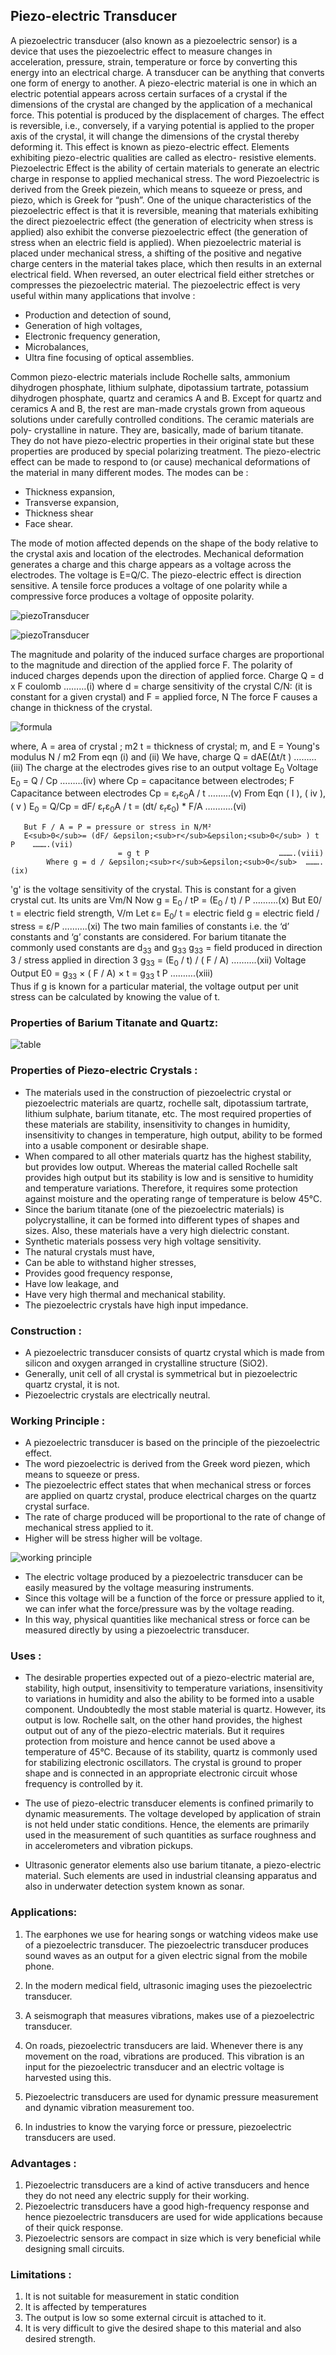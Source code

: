 

## Piezo-electric Transducer

A piezoelectric transducer (also known as a piezoelectric sensor) is a device that uses the piezoelectric effect to measure changes in acceleration, pressure, strain, temperature or force by converting this energy into an electrical charge.
A transducer can be anything that converts one form of energy to another. A piezo-electric material is one in which an electric potential appears across certain surfaces of a crystal if the dimensions of the crystal are changed by the application of a mechanical force. This potential is produced by the displacement of charges. The effect is reversible, i.e., conversely, if a varying potential is applied to the proper axis of the crystal, it will change the dimensions of the crystal thereby deforming it. This effect is known as piezo-electric effect. Elements exhibiting piezo-electric qualities are called as electro- resistive elements.
Piezoelectric Effect is the ability of certain materials to generate an electric charge in response to applied mechanical stress. The word Piezoelectric is derived from the Greek piezein, which means to squeeze or press, and piezo, which is Greek for “push”.
One of the unique characteristics of the piezoelectric effect is that it is reversible, meaning that materials exhibiting the direct piezoelectric effect (the generation of electricity when stress is applied) also exhibit the converse piezoelectric effect (the generation of stress when an electric field is applied).
When piezoelectric material is placed under mechanical stress, a shifting of the positive and negative charge centers in the material takes place, which then results in an external electrical field. When reversed, an outer electrical field either stretches or compresses the piezoelectric material.
The piezoelectric effect is very useful within many applications that involve  : 
-	Production and detection of sound, 
-	Generation of high voltages,
-	Electronic frequency generation,
-	Microbalances, 
-	Ultra fine focusing of optical assemblies.

 Common piezo-electric materials include Rochelle salts, ammonium dihydrogen phosphate, lithium sulphate, dipotassium tartrate, potassium dihydrogen phosphate, quartz and ceramics A and B. Except for quartz and ceramics A and B, the rest are man-made crystals grown from aqueous solutions under carefully controlled conditions. The ceramic materials are poly- crystalline in nature. They are, basically, made of barium titanate. They do not have piezo-electric properties in their original state but these properties are produced by special polarizing treatment.
The piezo-electric effect can be made to respond to (or cause) mechanical deformations of the material in many different modes. 
The modes can be : 
-	Thickness expansion,
-	Transverse expansion,
-	Thickness shear
-	Face shear.
	
The mode of motion affected depends on the shape of the body relative to the crystal axis and location of the electrodes. Mechanical deformation generates a charge and this charge appears as a voltage across the electrodes.
                     The voltage is E=Q/C.
The piezo-electric effect is direction sensitive. A tensile force produces a voltage of one polarity while a compressive force produces a voltage of opposite polarity.

![*piezoTransducer*](images/piezoTransducer.png)

![*piezoTransducer*](images/xyzAxis.png)

The magnitude and polarity of the induced surface charges are proportional to the magnitude and direction of the applied force F. The polarity of induced charges depends upon the direction of applied force.
Charge Q = d x F coulomb ………(i)
where d = charge sensitivity of the crystal
C/N: (it is constant for a given crystal)
and  F = applied force, N
The force F causes a change in thickness of the crystal.

![*formula*](images/formula.png)

where, A = area of crystal ; m2
t = thickness of crystal; m, and
E = Young's modulus N / m2
   From eqn (i) and (ii) We have, charge
          Q = dAE(&Delta;t/t )       ………(iii)
The charge at the electrodes gives rise to an output voltage E<sub>0</sub>
     Voltage E<sub>0</sub> = Q / Cp             ………(iv)
where Cp = capacitance between electrodes; F
Capacitance between electrodes
       Cp = &epsilon;<sub>r</sub>&epsilon;<sub>0</sub>A / t       ………(v)
   From Eqn ( I ), ( iv ), ( v )
      E<sub>0</sub> = Q/Cp = dF/ &epsilon;<sub>r</sub>&epsilon;<sub>0</sub>A / t  = (dt/ &epsilon;<sub>r</sub>&epsilon;<sub>0</sub>) * F/A   ………..(vi)
                                 
       But F / A = P = pressure or stress in N/M²
       E<sub>0</sub>= (dF/ &epsilon;<sub>r</sub>&epsilon;<sub>0</sub> ) t P    ……….(vii)
                            = g t P                             ……….(viii)
            Where g = d / &epsilon;<sub>r</sub>&epsilon;<sub>0</sub>  ……….(ix) 
'g' is the voltage sensitivity of the crystal. This is constant for a given crystal cut. Its units are Vm/N
                    Now g = E<sub>0</sub> / tP = (E<sub>0</sub> / t) / P  ……….(x)
But E0/ t = electric field strength, V/m
    Let   &epsilon;= E<sub>0</sub>/ t = electric field
                               g = electric field / stress = &epsilon;/P   ……….(xi)
The two main families of constants i.e. the ‘d’ constants and ‘g’ constants are considered. For barium titanate the commonly used constants are d<sub>33</sub> and g<sub>33</sub>
g<sub>33</sub> = field produced in direction 3 / stress applied in direction 3
          g<sub>33</sub> = (E<sub>0</sub> / t) / ( F / A)     ……….(xii)
             Voltage Output 
      E0 =  g<sub>33</sub> × ( F / A) × t   =  g<sub>33</sub> t P      ……….(xiii)    
Thus if g is known for a particular material, the voltage output per unit stress can be calculated by knowing the value of  t.



### Properties of Barium Titanate and Quartz:  
![*table*](images/table.png)

### Properties of Piezo-electric Crystals : 
- The materials used in the construction of piezoelectric crystal or piezoelectric materials are quartz, rochelle salt, dipotassium tartrate, lithium sulphate, barium titanate, etc. The most required properties of these materials are stability, insensitivity to changes in humidity, insensitivity to changes in temperature, high output, ability to be formed into a usable component or desirable shape.
- When compared to all other materials quartz has the highest stability, but provides low output. Whereas the material called Rochelle salt provides high output but its stability is low and is sensitive to humidity and temperature variations. Therefore, it requires some protection against moisture and the operating range of temperature is below 45°C.
- Since the barium titanate (one of the piezoelectric materials) is polycrystalline, it can be formed into different types of shapes and sizes. Also, these materials have a very high dielectric constant.
- Synthetic materials possess very high voltage sensitivity.
- The natural crystals must have,
- Can be able to withstand higher stresses,
- Provides good frequency response,
- Have low leakage, and
- Have very high thermal and mechanical stability.
- The piezoelectric crystals have high input impedance.

### Construction :
-	A piezoelectric transducer consists of quartz crystal which is made from silicon and oxygen arranged in crystalline structure (SiO2).
-	Generally, unit cell of all crystal is symmetrical but in piezoelectric quartz crystal, it is not.
-	Piezoelectric crystals are electrically neutral.
### Working Principle :
-	A piezoelectric transducer is based on the principle of the piezoelectric effect.
-	The word piezoelectric is derived from the Greek word piezen, which means to squeeze or press.
-	The piezoelectric effect states that when mechanical stress or forces are applied on quartz crystal, produce electrical charges on the quartz crystal surface.
-	The rate of charge produced will be proportional to the rate of change of mechanical stress applied to it.
-	Higher will be stress higher will be voltage.

![*working principle*](images/workingPrinciplePZ.png)

-	The electric voltage produced by a piezoelectric transducer can be easily measured by the voltage measuring instruments.
-	Since this voltage will be a function of the force or pressure applied to it, we can infer what the force/pressure was by the voltage reading.
-	In this way, physical quantities like mechanical stress or force can be measured directly by using a piezoelectric transducer.
	
### Uses : 
 - The desirable properties expected out of a piezo-electric material are, stability, high output, insensitivity to temperature variations, insensitivity to variations in humidity and also the ability to be formed into a usable component. Undoubtedly the most stable material is quartz. However, its output is low. Rochelle salt, on the other hand provides, the highest output out of any of the piezo-electric materials. But it requires protection from moisture and hence cannot be used above a temperature of 45°C.
Because of its stability, quartz is commonly used for stabilizing electronic oscillators. The crystal is ground to proper shape and is connected in an appropriate electronic circuit whose frequency is controlled by it.
 - The use of piezo-electric transducer elements is confined primarily to dynamic measurements. The voltage developed by application of strain is not held under static conditions. Hence, the elements are primarily used in the measurement of such quantities as surface roughness and in accelerometers and vibration pickups.

-  Ultrasonic generator elements also use barium titanate, a piezo-electric material. Such elements are used in industrial cleansing apparatus and also in underwater detection system known as sonar.

### Applications:
1.	The earphones we use for hearing songs or watching videos make use of a piezoelectric transducer. The piezoelectric transducer produces sound waves as an output for a given electric signal from the mobile phone.
2.	In the modern medical field, ultrasonic imaging uses the piezoelectric transducer.
3.	A seismograph that measures vibrations, makes use of a piezoelectric transducer.

4.	On roads, piezoelectric transducers are laid. Whenever there is any movement on the road, vibrations are produced. This vibration is an input for the piezoelectric transducer and an electric voltage is harvested using this.
5.	Piezoelectric transducers are used for dynamic pressure measurement and dynamic vibration measurement too.
6.	In industries to know the varying force or pressure, piezoelectric transducers are used.

### Advantages :
1.	Piezoelectric transducers are a kind of active transducers and hence they do not need any electric supply for their working.
2.	Piezoelectric transducers have a good high-frequency response and hence piezoelectric transducers are used for wide applications because of their quick response.
3.	Piezoelectric sensors are compact in size which is very beneficial while designing small circuits.

### Limitations :
1. It is not suitable for measurement in static condition
2. It is affected by temperatures
3. The output is low so some external circuit is attached to it.
4. It is very difficult to give the desired shape to this material and also desired strength.






